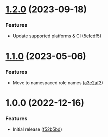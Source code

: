 # [1.2.0](https://github.com/de-it-krachten/ansible-role-owncloud_docker/compare/v1.1.0...v1.2.0) (2023-09-18)


### Features

* Update supported platforms & CI ([5efcdf5](https://github.com/de-it-krachten/ansible-role-owncloud_docker/commit/5efcdf59924a3f99b450a457078cf58f3fc1c072))

# [1.1.0](https://github.com/de-it-krachten/ansible-role-owncloud_docker/compare/v1.0.0...v1.1.0) (2023-05-06)


### Features

* Move to namespaced role names ([a3e2af3](https://github.com/de-it-krachten/ansible-role-owncloud_docker/commit/a3e2af355cff856f51980f67f80fcf300967703a))

# 1.0.0 (2022-12-16)


### Features

* Initial release ([f52b5bd](https://github.com/de-it-krachten/ansible-role-owncloud_docker/commit/f52b5bd1c838c866037fede7fdb241f2a6af812e))
